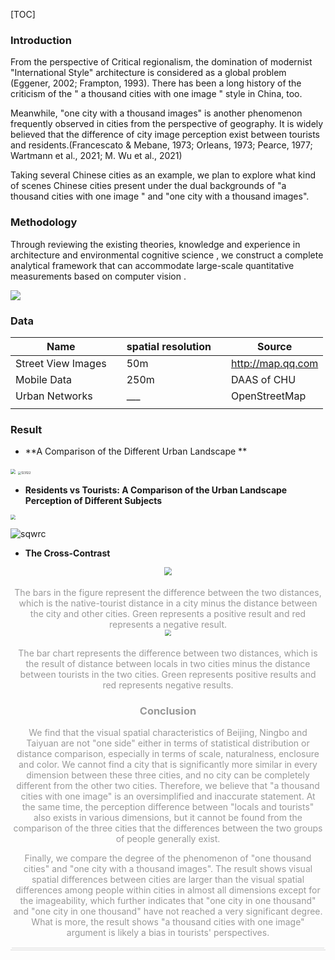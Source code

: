 [TOC]

### Introduction

From the perspective of Critical regionalism, the domination of modernist "International Style" architecture is considered as a global problem (Eggener, 2002; Frampton, 1993).  There has been a long history of the criticism of the " a thousand cities with one image " style in China, too.

Meanwhile, "one city with a thousand images" is another phenomenon  frequently observed in  cities  from the perspective of geography. It is widely believed that the difference of city image perception exist between tourists and residents.(Francescato & Mebane, 1973; Orleans, 1973; Pearce, 1977; Wartmann et al., 2021; M. Wu et al., 2021) 

Taking several Chinese cities as an example, we plan to explore what kind of scenes Chinese cities present under the dual backgrounds of "a thousand cities with one image " and "one city with a thousand images".

### Methodology

Through reviewing the existing theories, knowledge and experience in architecture and environmental cognitive science , we  construct a complete analytical framework that can accommodate large-scale quantitative measurements based on computer vision .

![](https://fsk-tuchaung.oss-accelerate.aliyuncs.com/img/捕获12312.JPG)

### Data

| Name               |      | spatial resolution |      | Source            |
| ------------------ | ---- | ------------------ | ---- | ----------------- |
| Street View Images |      | 50m                |      | http://map.qq.com |
| Mobile Data        |      | 250m               |      | DAAS of CHU       |
| Urban Networks     |      | ___                |      | OpenStreetMap     |
|                    |      |                    |      |                   |

### Result 

* **A Comparison of the Different Urban Landscape **

<img src="https://fsk-tuchaung.oss-accelerate.aliyuncs.com/img/3123.png" style="zoom:50%;" />



<img src="https://fsk-tuchaung.oss-accelerate.aliyuncs.com/img/123122.png" alt="123122" style="zoom: 33%;" />




* **Residents vs Tourists: A Comparison of the Urban Landscape Perception of Different  Subjects**

<img src="https://fsk-tuchaung.oss-accelerate.aliyuncs.com/img/131qwe.png" style="zoom:50%;" />

![sqwrc](https://fsk-tuchaung.oss-accelerate.aliyuncs.com/img/sqwrc.png)



* **The Cross-Contrast**

<center class="half">
    <img src="https://fsk-tuchaung.oss-accelerate.aliyuncs.com/img/qww.png" 
          style="zoom:80%;" />
            <br>
    <br>
    <div style="color:orange; border-bottom: 1px solid #d9d9d9;
    display: inline-block;
    color: #999;
    padding: 2px;">
      The bars in the figure represent the difference between the two distances, which is the native-tourist distance in a city minus the distance between the city and other cities. Green represents a positive result and red represents a negative result.


<center class="half">

<center class="half">
    <img src="https://fsk-tuchaung.oss-accelerate.aliyuncs.com/img/qw23.png" 
          style="zoom:60%;" />
            <br>
    <br>
    <div style="color:orange; border-bottom: 1px solid #d9d9d9;
    display: inline-block;
    color: #999;
    padding: 2px;">
      The bar chart represents the difference between two distances, which is the result of distance between locals in two cities minus the distance between tourists in the two cities. Green represents positive results and red represents negative results.


### Conclusion

We find that the visual spatial characteristics of Beijing, Ningbo and Taiyuan are not "one side" either in terms of statistical distribution or distance comparison, especially in terms of scale, naturalness, enclosure and color. We cannot find a city that is significantly more similar in every dimension between these three cities, and no city can be completely different from the other two cities. Therefore, we believe that "a thousand cities with one image" is an oversimplified and inaccurate statement.  At the same time, the perception difference between "locals and tourists" also exists in various dimensions, but it cannot be found from the comparison of the three cities that the differences between the two groups of people generally exist. 

Finally, we compare the degree of the phenomenon of "one thousand cities" and "one city with a thousand images". The result shows  visual spatial differences between cities are larger than the visual spatial differences  among people within cities in almost all dimensions except for the imageability, which further indicates that "one city in one thousand" and "one city in one thousand" have not reached a very significant degree. What is more, the result shows "a thousand cities with one image" argument is likely a bias in tourists' perspectives.



